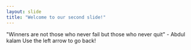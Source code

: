 ```yaml
---
layout: slide
title: "Welcome to our second slide!"
---
```

"Winners are not those who never fail but those who never quit" - Abdul kalam
Use the left arrow to go back!
